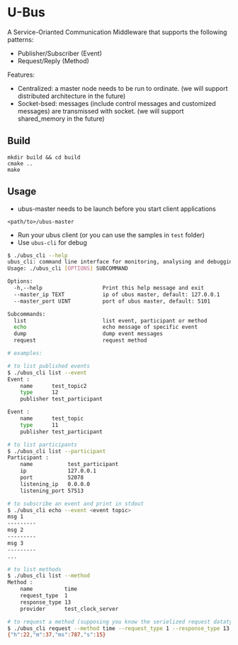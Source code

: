 # U-Bus

A Service-Orianted Communication Middleware that supports the following patterns:
* Publisher/Subscriber (Event)
* Request/Reply (Method)

Features:
* Centralized: a master node needs to be run to ordinate. (we will support distributed architecture in the future)
* Socket-bsed: messages (include control messages and customized messages) are transmissed with socket. (we will support shared_memory in the future)

## Build

```
mkdir build && cd build
cmake ..
make
```

## Usage
* ubus-master needs to be launch before you start client applications
```
<path/to>/ubus-master
```
* Run your ubus client (or you can use the samples in `test` folder)
* Use `ubus-cli` for debug
```sh
$ ./ubus_cli --help
ubus_cli: command line interface for monitoring, analysing and debugging ubus applications
Usage: ./ubus_cli [OPTIONS] SUBCOMMAND

Options:
  -h,--help                   Print this help message and exit
  --master_ip TEXT            ip of ubus master, default: 127.0.0.1
  --master_port UINT          port of ubus master, default: 5101

Subcommands:
  list                        list event, participant or method
  echo                        echo message of specific event
  dump                        dump event messages
  request                     request method

# examples:

# to list published events
$ ./ubus_cli list --event
Event :
    name      test_topic2
    type      12
    publisher test_participant

Event :
    name      test_topic
    type      11
    publisher test_participant

# to list participants
$ ./ubus_cli list --participant
Participant :
    name           test_participant
    ip             127.0.0.1
    port           52078
    listening_ip   0.0.0.0
    listening_port 57513

# to subscribe an event and print in stdout
$ ./ubus_cli echo --event <event topic>
msg 1
---------
msg 2
---------
msg 3
---------
...

# to list methods
$ ./ubus_cli list --method
Method :
    name          time
    request_type  1
    response_type 13
    provider      test_clock_server

# to request a method (supposing you know the serielized request datatype)
$ ./ubus_cli request --method time --request_type 1 --response_type 13 --request_body ""
{"h":22,"m":37,"ms":787,"s":15}
```
